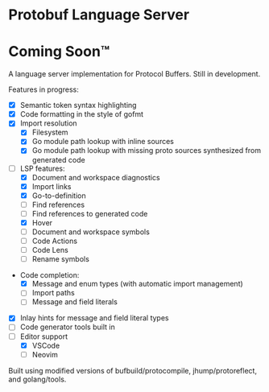 # Protobuf Language Server

# Coming Soon™

A language server implementation for Protocol Buffers. Still in development.

Features in progress:
- [x] Semantic token syntax highlighting
- [x] Code formatting in the style of gofmt
- [x] Import resolution
  - [x] Filesystem
  - [x] Go module path lookup with inline sources
  - [x] Go module path lookup with missing proto sources synthesized from generated code
- [ ] LSP features:
  - [x] Document and workspace diagnostics
  - [x] Import links
  - [x] Go-to-definition
  - [ ] Find references
  - [ ] Find references to generated code
  - [x] Hover
  - [ ] Document and workspace symbols
  - [ ] Code Actions
  - [ ] Code Lens
  - [ ] Rename symbols
- Code completion:
  - [x] Message and enum types (with automatic import management)
  - [ ] Import paths 
  - [ ] Message and field literals
- [x] Inlay hints for message and field literal types
- [ ] Code generator tools built in
- [ ] Editor support
  - [x] VSCode
  - [ ] Neovim

Built using modified versions of bufbuild/protocompile, jhump/protoreflect, and golang/tools.
